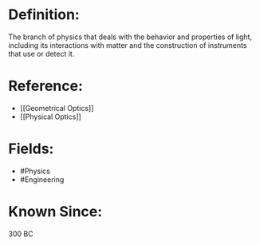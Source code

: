 

# Definition:
The branch of physics that deals with the behavior and properties of light, including its interactions with matter and the construction of instruments that use or detect it.

# Reference:
- [[Geometrical Optics]]
- [[Physical Optics]]

# Fields: 
- #Physics
- #Engineering

# Known Since:
300 BC


